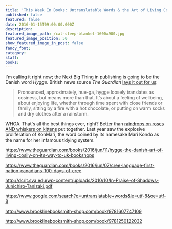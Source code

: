 ```yaml
---
title: 'This Week In Books: Untranslatable Words & the Art of Living Cozily'
published: false
featured: false
date: 2016-01-15T09:00:00.000Z
description:
featured_image_path: /cat-sleep-blanket-1600x900.jpg
featured_image_position: 50
show_featured_image_in_post: false
fancy_font:
category:
staff:
books:
---
```



I'm calling it right now; the Next Big Thing in publishing is going to be the Danish word *Hygge*. British news source *The Guardian* [lays it out for us](https://www.theguardian.com/books/2016/jun/11/hygge-the-danish-art-of-living-cosily-on-its-way-to-uk-bookshops):

> Pronounced, approximately, hue-ga, hygge loosely translates as cosiness, but means more than that. It’s about a feeling of wellbeing, about enjoying life, whether through time spent with close friends or family, sitting by a fire with a hot chocolate, or putting on warm socks and dry clothes after a rainstorm.

WHOA. That's all the best things ever, right? Better than [raindrops on roses AND whiskers on kittens](https://www.youtube.com/watch?v=33o32C0ogVM) put together. Last year saw the explosive proliferation of KonMari, the word coined by its namesake Mari Kondo as the name for her infamous tidying system.

https://www.theguardian.com/books/2016/jun/11/hygge-the-danish-art-of-living-cosily-on-its-way-to-uk-bookshops

https://www.theguardian.com/books/2016/jun/07/cree-language-first-nation-canadians-100-days-of-cree

http://dcrit.sva.edu/wp-content/uploads/2010/10/In-Praise-of-Shadows-Junichiro-Tanizaki.pdf

https://www.google.com/search?q=untranslatable+words&ie=utf-8&oe=utf-8

http://www.brooklinebooksmith-shop.com/book/9781607747109

http://www.brooklinebooksmith-shop.com/book/9781250122032